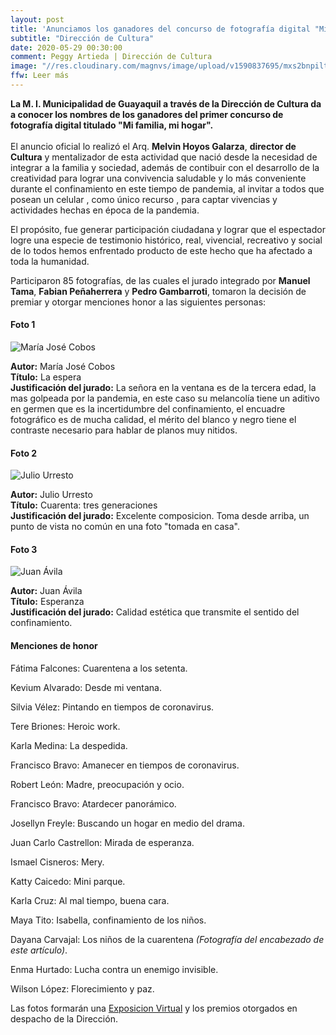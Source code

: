 ```yaml
---
layout: post
title: 'Anunciamos los ganadores del concurso de fotografía digital "Mi familia, mi hogar"'
subtitle: "Dirección de Cultura"
date: 2020-05-29 00:30:00
comment: Peggy Artieda | Dirección de Cultura
image: "//res.cloudinary.com/magnvs/image/upload/v1590837695/mxs2bnpiltxo1vrbuvo3.jpg"
ffw: Leer más
---
```

**La M. I. Municipalidad de Guayaquil a través de la Dirección de Cultura da a conocer los nombres de  los ganadores del primer concurso de fotografía digital titulado "Mi familia, mi hogar".**<br /><br/>El anuncio oficial lo realizó el Arq. **Melvin Hoyos Galarza**,  **director de Cultura** y mentalizador de esta actividad que nació desde la necesidad de integrar a la familia y sociedad, además de contibuir con el desarrollo de la creatividad para lograr una convivencia saludable y lo más conveniente durante el confinamiento en este tiempo de pandemia, al invitar a todos que posean un celular , como único recurso , para  captar vivencias y actividades hechas en época de la pandemia.

El propósito, fue generar participación ciudadana y lograr que el espectador logre una especie de testimonio histórico,  real, vivencial, recreativo y social de lo todos hemos enfrentado producto de este hecho que ha afectado a toda la humanidad.

Participaron 85 fotografías,  de las cuales el jurado integrado por **Manuel Tama**, **Fabian Peñaherrera** y **Pedro Gambarroti**, tomaron la decisión de premiar y otorgar menciones  honor a las siguientes personas:

#### Foto 1
![María José Cobos](//res.cloudinary.com/magnvs/image/upload/v1590807454/ljlkbmb9vdlxgtambqea.jpg)

**Autor:** María José Cobos<br />
**Título:** La espera<br />
**Justificación del jurado:** La señora en la ventana es de la tercera edad, la mas golpeada por la pandemia, en este caso su melancolía tiene un aditivo en germen que es la incertidumbre del confinamiento, el encuadre fotográfico es de mucha calidad, el mérito del blanco y negro tiene el contraste necesario para hablar de planos muy nitidos.

#### Foto 2
![Julio Urresto](//res.cloudinary.com/magnvs/image/upload/v1590807464/epu93aalznpuphuqbz5w.jpg)

**Autor:** Julio Urresto<br />
**Título:** Cuarenta: tres generaciones<br />
**Justificación del jurado:** Excelente composicion. Toma desde arriba, un punto de vista no común en una foto "tomada en casa".

#### Foto 3
![Juan Ávila](//res.cloudinary.com/magnvs/image/upload/v1590807477/bopq3lcydn5hmzxuxptl.jpg)

**Autor:** Juan Ávila<br />
**Título:** Esperanza<br />
**Justificación del jurado:** Calidad estética que transmite el sentido del confinamiento.

#### Menciones de honor
Fátima Falcones: Cuarentena a los setenta.

Kevium Alvarado: Desde mi ventana.

Silvia Vélez: Pintando en tiempos de coronavirus.

Tere Briones: Heroic work.

Karla Medina: La despedida.

Francisco Bravo: Amanecer en tiempos de coronavirus.

Robert León: Madre, preocupación y ocio.

Francisco Bravo: Atardecer panorámico.

Josellyn Freyle: Buscando un hogar en medio del drama.

Juan Carlo Castrellon: Mirada de esperanza.

Ismael Cisneros: Mery.

Katty Caicedo: Mini parque.

Karla Cruz: Al mal tiempo, buena cara.

Maya Tito: Isabella, confinamiento de los niños.

Dayana Carvajal: Los niños de la cuarentena *(Fotografía del encabezado de este artículo)*.

Enma Hurtado: Lucha contra un enemigo invisible.

Wilson López: Florecimiento y paz.

Las fotos formarán una [Exposicion Virtual](/galeria-digifoto) y los premios otorgados en despacho de la Dirección.
